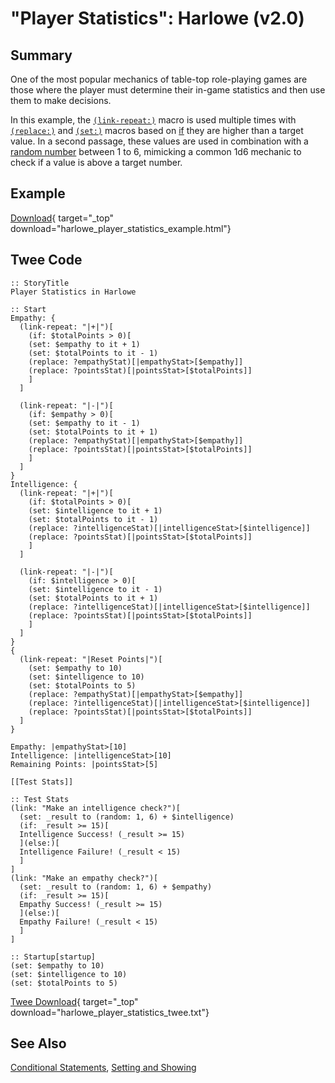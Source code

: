 # "Player Statistics": Harlowe (v2.0)

## Summary

One of the most popular mechanics of table-top role-playing games are those where the player must determine their in-game statistics and then use them to make decisions.

In this example, the [`(link-repeat:)`](https://twine2.neocities.org/#macro_link-repeat) macro is used multiple times with [`(replace:)`](https://twine2.neocities.org/#macro_replace) and [`(set:)`](https://twine2.neocities.org/#macro_set) macros based on [if](https://twine2.neocities.org/#macro_if) they are higher than a target value. In a second passage, these values are used in combination with a [random number](https://twine2.neocities.org/#macro_random) between 1 to 6, mimicking a common 1d6 mechanic to check if a value is above a target number.

## Example

[Download](harlowe_player_statistics_example.html){ target="_top" download="harlowe_player_statistics_example.html"}

## Twee Code

```twee
:: StoryTitle
Player Statistics in Harlowe

:: Start
Empathy: {
  (link-repeat: "|+|")[
    (if: $totalPoints > 0)[
    (set: $empathy to it + 1)
    (set: $totalPoints to it - 1)
    (replace: ?empathyStat)[|empathyStat>[$empathy]]
    (replace: ?pointsStat)[|pointsStat>[$totalPoints]]
    ]
  ]

  (link-repeat: "|-|")[
    (if: $empathy > 0)[
    (set: $empathy to it - 1)
    (set: $totalPoints to it + 1)
    (replace: ?empathyStat)[|empathyStat>[$empathy]]
    (replace: ?pointsStat)[|pointsStat>[$totalPoints]]
    ]
  ]
}
Intelligence: {
  (link-repeat: "|+|")[
    (if: $totalPoints > 0)[
    (set: $intelligence to it + 1)
    (set: $totalPoints to it - 1)
    (replace: ?intelligenceStat)[|intelligenceStat>[$intelligence]]
    (replace: ?pointsStat)[|pointsStat>[$totalPoints]]
    ]
  ]

  (link-repeat: "|-|")[
    (if: $intelligence > 0)[
    (set: $intelligence to it - 1)
    (set: $totalPoints to it + 1)
    (replace: ?intelligenceStat)[|intelligenceStat>[$intelligence]]
    (replace: ?pointsStat)[|pointsStat>[$totalPoints]]
    ]
  ]
}
{
  (link-repeat: "|Reset Points|")[
    (set: $empathy to 10)
    (set: $intelligence to 10)
    (set: $totalPoints to 5)
    (replace: ?empathyStat)[|empathyStat>[$empathy]]
    (replace: ?intelligenceStat)[|intelligenceStat>[$intelligence]]
    (replace: ?pointsStat)[|pointsStat>[$totalPoints]]
  ]
}

Empathy: |empathyStat>[10]
Intelligence: |intelligenceStat>[10]
Remaining Points: |pointsStat>[5]

[[Test Stats]]

:: Test Stats
(link: "Make an intelligence check?")[
  (set: _result to (random: 1, 6) + $intelligence)
  (if: _result >= 15)[
  Intelligence Success! (_result >= 15)
  ](else:)[
  Intelligence Failure! (_result < 15)
  ]
]
(link: "Make an empathy check?")[
  (set: _result to (random: 1, 6) + $empathy)
  (if: _result >= 15)[
  Empathy Success! (_result >= 15)
  ](else:)[
  Empathy Failure! (_result < 15)
  ]
]

:: Startup[startup]
(set: $empathy to 10)
(set: $intelligence to 10)
(set: $totalPoints to 5)

```

[Twee Download](harlowe_player_statistics_twee.txt){ target="_top" download="harlowe_player_statistics_twee.txt"}

## See Also

[Conditional Statements](../../conditionalstatements/harlowe/harlowe_conditionalstatements.md), [Setting and Showing](../../settingandshowing/harlowe/harlowe_settingandshowing.md)
